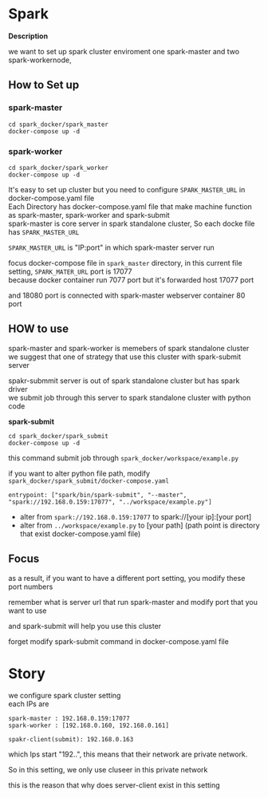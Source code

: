 # Spark

**Description**

we want to set up spark cluster enviroment 
one spark-master and two spark-workernode,  

## How to Set up
### spark-master
```
cd spark_docker/spark_master
docker-compose up -d
```
### spark-worker
```
cd spark_docker/spark_worker
docker-compose up -d
```

It's easy to set up cluster but you need to configure `SPARK_MASTER_URL` in docker-compose.yaml file  
Each Directory has docker-compose.yaml file that make machine function as spark-master, spark-worker and spark-submit  
spark-master is core server in spark standalone cluster, So each docke file has `SPARK_MASTER_URL`

`SPARK_MASTER_URL` is "IP:port" in which spark-master server run  

focus docker-compose file in `spark_master` directory, in this current file setting, `SPARK_MATER_URL` port is 17077  
because docker container run 7077 port but it's forwarded host 17077 port  

and 18080 port is connected with spark-master webserver container 80 port

## HOW to use

spark-master and spark-worker is memebers of spark standalone cluster  
we suggest that one of strategy that use this cluster with spark-submit server  

spakr-submmit server is out of spark standalone cluster but has spark driver  
we submit job through this server to spark standalone cluster with python code

**spark-submit**  
```
cd spark_docker/spark_submit
docker-compose up -d
```
this command submit job through `spark_docker/workspace/example.py`  

if you want to alter python file path, modify `spark_docker/spark_submit/docker-compose.yaml` 

```
entrypoint: ["spark/bin/spark-submit", "--master", "spark://192.168.0.159:17077", "../workspace/example.py"]
```
- alter from `spark://192.168.0.159:17077` to spark://[your ip]:[your port]
- alter from `../workspace/example.py` to [your path]  (path point is directory that exist docker-compose.yaml file)

## Focus 
as a result, if you want to have a different port setting, you modify these port numbers

remember what is server url that run spark-master and modify port that you want to use

and spark-submit will help you use this cluster 

forget modify spark-submit command in docker-compose.yaml file 

# Story

we configure spark cluster setting  
each IPs are

```
spark-master : 192.168.0.159:17077 
spark-worker : [192.168.0.160, 192.168.0.161]

spakr-client(submit): 192.168.0.163
```

which Ips start "192..", this means that their network are private network.  

So in this setting, we only use cluseer in this private network


this is the reason that why does server-client exist in this setting
